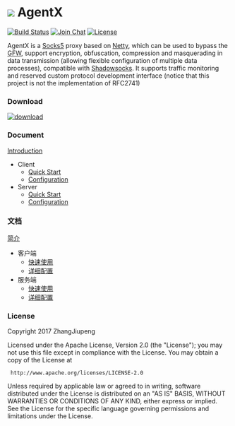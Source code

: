 [![](http://7xp1jv.com1.z0.glb.clouddn.com/agentx-logo.png?imageView2/2/w/48)](http://agentx.zhangjiupeng.com) AgentX
============

[![Build Status](https://travis-ci.org/ZhangJiupeng/AgentX.svg?branch=master)](https://travis-ci.org/ZhangJiupeng/AgentX)
[![Join Chat](https://badges.gitter.im/Join%20Chat.svg)](https://gitter.im/shadowsocks-java/Lobby?utm_source=share-link&utm_medium=link&utm_campaign=share-link)
[![License](https://img.shields.io/badge/license-Apache%202-4EB1BA.svg)](https://www.apache.org/licenses/LICENSE-2.0.html)

AgentX is a [Socks5](https://www.ietf.org/rfc/rfc1928.txt) proxy based on [Netty](http://netty.io/), which can be used to bypass the [GFW](https://en.wikipedia.org/wiki/Great_Firewall), support encryption, obfuscation, compression and masquerading in data transmission (allowing flexible configuration of multiple data processes), compatible with [Shadowsocks](https://shadowsocks.org/). It supports traffic monitoring and reserved custom protocol development interface (notice that this project is not the implementation of RFC2741)


### Download
[![download](https://img.shields.io/github/downloads/zhangjiupeng/agentx/latest/total.svg)](https://github.com/ZhangJiupeng/AgentX/releases)

### Document
[Introduction](https://github.com/ZhangJiupeng/AgentX/wiki/Introduction)
* Client
  * [Quick Start](https://github.com/ZhangJiupeng/AgentX/wiki/Quick-Start-Client)
  * [Configuration](https://github.com/ZhangJiupeng/AgentX/wiki/Configuration-Client)
* Server
  * [Quick Start](https://github.com/ZhangJiupeng/AgentX/wiki/Quick-Start-Server)
  * [Configuration](https://github.com/ZhangJiupeng/AgentX/wiki/Configuration-Server)

### 文档
[简介](https://github.com/ZhangJiupeng/AgentX/wiki/%E7%AE%80%E4%BB%8B)
* 客户端
  * [快速使用](https://github.com/ZhangJiupeng/AgentX/wiki/%E5%BF%AB%E9%80%9F%E4%BD%BF%E7%94%A8-%E5%AE%A2%E6%88%B7%E7%AB%AF)
  * [详细配置](https://github.com/ZhangJiupeng/AgentX/wiki/%E8%AF%A6%E7%BB%86%E9%85%8D%E7%BD%AE-%E5%AE%A2%E6%88%B7%E7%AB%AF)
* 服务端
  * [快速使用](https://github.com/ZhangJiupeng/AgentX/wiki/%E5%BF%AB%E9%80%9F%E4%BD%BF%E7%94%A8-%E6%9C%8D%E5%8A%A1%E7%AB%AF)
  * [详细配置](https://github.com/ZhangJiupeng/AgentX/wiki/%E8%AF%A6%E7%BB%86%E9%85%8D%E7%BD%AE-%E6%9C%8D%E5%8A%A1%E7%AB%AF)

### License
Copyright 2017 ZhangJiupeng

Licensed under the Apache License, Version 2.0 (the "License");
you may not use this file except in compliance with the License.
You may obtain a copy of the License at

     http://www.apache.org/licenses/LICENSE-2.0

Unless required by applicable law or agreed to in writing, software
distributed under the License is distributed on an "AS IS" BASIS,
WITHOUT WARRANTIES OR CONDITIONS OF ANY KIND, either express or implied.
See the License for the specific language governing permissions and
limitations under the License.
